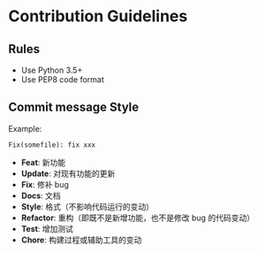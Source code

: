 # Contribution Guidelines

## Rules

- Use Python 3.5+
- Use PEP8 code format

## Commit message Style

Example:

```
Fix(somefile): fix xxx
```

- **Feat**: 新功能
- **Update**: 对现有功能的更新
- **Fix**: 修补 bug
- **Docs**: 文档
- **Style**: 格式（不影响代码运行的变动）
- **Refactor**: 重构（即既不是新增功能，也不是修改 bug 的代码变动）
- **Test**: 增加测试
- **Chore**: 构建过程或辅助工具的变动

